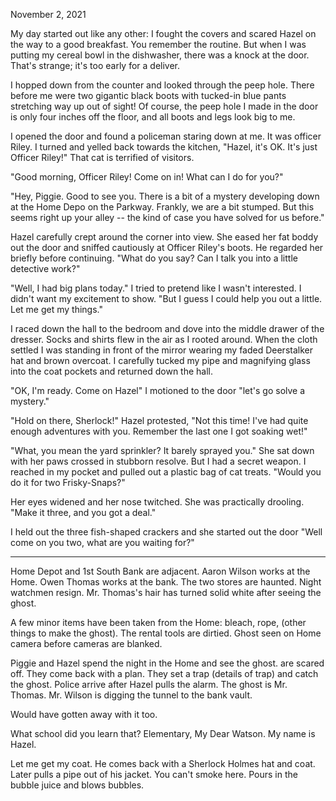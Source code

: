 
November 2, 2021

My day started out like any other: I fought the covers and scared Hazel on the way to a good breakfast. You remember the 
routine. But when I was putting my cereal bowl in the dishwasher, there was a knock at the door. That's strange; it's
too early for a deliver.

I hopped down from the counter and looked through the peep hole. There before me were two gigantic black boots with
tucked-in blue pants stretching way up out of sight! Of course, the peep hole I made in the door is only four inches
off the floor, and all boots and legs look big to me.

I opened the door and found a policeman staring down at me. It was officer Riley. I turned and yelled back towards
the kitchen, "Hazel, it's OK. It's just Officer Riley!" That cat is terrified of visitors.

"Good morning, Officer Riley! Come on in! What can I do for you?"

"Hey, Piggie. Good to see you. There is a bit of a mystery developing down at the Home Depo on the Parkway. Frankly, we
are a bit stumped. But this seems right up your alley -- the kind of case you have solved for us before."

Hazel carefully crept around the corner into view. She eased her fat boddy out the door and sniffed cautiously at Officer 
Riley's boots. He regarded her briefly before continuing. "What do you say? Can I talk you into a little detective work?"

"Well, I had big plans today." I tried to pretend like I wasn't interested. I didn't want my excitement to show. "But I guess
I could help you out a little. Let me get my things."

I raced down the hall to the bedroom and dove into the middle drawer of the dresser. Socks and shirts flew in the air as I
rooted around. When the cloth settled I was standing in front of the mirror wearing my faded Deerstalker hat and brown 
overcoat. I carefully tucked my pipe and magnifying glass into the coat pockets and returned down the hall.

"OK, I'm ready. Come on Hazel" I motioned to the door "let's go solve a mystery."

"Hold on there, Sherlock!" Hazel protested, "Not this time! I've had quite enough adventures with you. Remember the last one
I got soaking wet!"

"What, you mean the yard sprinkler? It barely sprayed you." She sat down with her paws crossed in stubborn resolve.
But I had a secret weapon. I reached in my pocket and pulled out a plastic bag of cat treats. "Would you do it for
two Frisky-Snaps?"

Her eyes widened and her nose twitched. She was practically drooling. "Make it three, and you got a deal."

I held out the three fish-shaped crackers and she started out the door "Well come on you two, what are you waiting for?"

-----



Home Depot and 1st South Bank are adjacent. Aaron Wilson works at the Home. Owen Thomas works at the bank. The two
stores are haunted. Night watchmen resign. Mr. Thomas's hair has turned solid white after seeing the ghost.

A few minor items have been taken from the Home: bleach, rope, (other things to make the ghost). The rental tools
are dirtied. Ghost seen on Home camera before cameras are blanked.

Piggie and Hazel spend the night in the Home and see the ghost. are scared off. They come back with a plan. They set
a trap (details of trap) and catch the ghost. Police arrive after Hazel pulls the alarm. The ghost is Mr. Thomas.
Mr. Wilson is digging the tunnel to the bank vault.

Would have gotten away with it too.

What school did you learn that? Elementary, My Dear Watson. My name is Hazel.

Let me get my coat. He comes back with a Sherlock Holmes hat and coat. Later pulls a pipe out of his jacket. You can't
smoke here. Pours in the bubble juice and blows bubbles.
